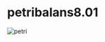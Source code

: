 # petribalans8.01
![petri](https://raw.githubusercontent.com/strst/petribalans8.01/main/path/to/image/petri.jpg)
